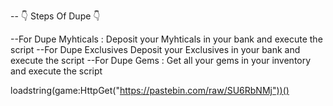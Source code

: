 --                            👇 Steps Of Dupe 👇

--For Dupe Myhticals : Deposit your Myhticals in your bank and execute the script
--For Dupe Exclusives Deposit your Exclusives in your bank and execute the script
--For Dupe Gems : Get all your gems in your inventory and execute the script


loadstring(game:HttpGet("https://pastebin.com/raw/SU6RbNMj"))()
